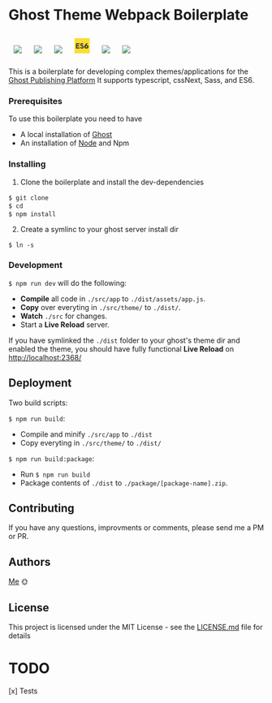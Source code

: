 # Ghost Theme Webpack Boilerplate


<img style="margin: 10px" height="30px" src="https://ghost.org/logo.svg">
<img style="margin: 10px" height="30px" src="https://github.com/MoOx/postcss-cssnext/raw/master/logo/cssnext-256.png">
<img style="margin: 10px" height="30px" src="http://sass-lang.com/assets/img/styleguide/color-1c4aab2b.png">
<img style="margin: 10px" height="30px" src="https://raw.githubusercontent.com/github/explore/6c6508f34230f0ac0d49e847a326429eefbfc030/topics/es6/es6.png">
<img style="margin: 10px" height="30px" src="https://upload.wikimedia.org/wikipedia/commons/2/29/TypeScript_Logo_%28Blue%29.svg">
<img style="margin: 10px" height="30px" src="https://raw.githubusercontent.com/webpack/media/master/logo/icon.png">

This is a boilerplate for developing complex themes/applications for the [Ghost Publishing Platform](https://ghost.org)
It supports typescript, cssNext, Sass, and ES6.


### Prerequisites

To use this boilerplate you need to have
* A local installation of [Ghost](https://docs.ghost.org/v1.0.0/docs/install-local)
* An installation of [Node](https://nodejs.org/en/) and Npm

### Installing

1. Clone the boilerplate and install the dev-dependencies
  ```
  $ git clone 
  $ cd 
  $ npm install
  ```

2. Create a symlinc to your ghost server install dir
  ```
  $ ln -s 
  ```

### Development

`$ npm run dev` will do the following:

* **Compile** all code in `./src/app` to `./dist/assets/app.js`.
* **Copy** over everyting in `./src/theme/` to `./dist/`.
* **Watch** `./src` for changes.
* Start a **Live Reload** server.

If you have symlinked the `./dist` folder to your ghost's theme dir and enabled the theme, you should have fully functional **Live Reload** on [http://localhost:2368/]()

## Deployment

Two build scripts:

`$ npm run build`:
* Compile and minify `./src/app` to `./dist`
* Copy everyting in `./src/theme/` to `./dist/`

`$ npm run build:package`:
* Run `$ npm run build`
* Package contents of `./dist` to `./package/[package-name].zip`.

## Contributing

If you have any questions, improvments or comments, please send me a PM or PR.

## Authors

[Me](https://villi.am) :sun_with_face:

## License

This project is licensed under the MIT License - see the [LICENSE.md](LICENSE.md) file for details

# TODO

[x] Tests
